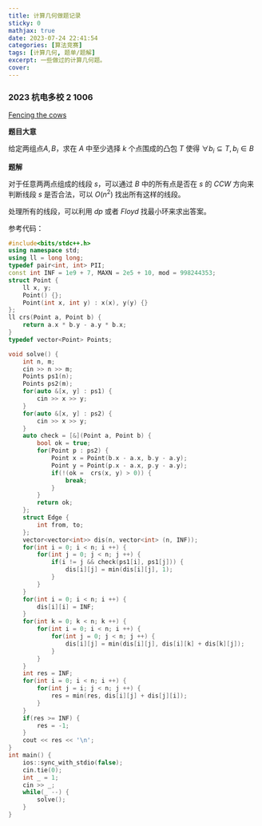 ```yaml
---
title: 计算几何做题记录
sticky: 0
mathjax: true
date: 2023-07-24 22:41:54
categories: [算法竞赛]
tags: [计算几何, 题单/题解]
excerpt: 一些做过的计算几何题。
cover:
---
```


### 2023 杭电多校 2 1006

[Fencing the cows](https://acm.hdu.edu.cn/showproblem.php?pid=7292)

**题目大意**

给定两组点$A, B$，求在 $A$ 中至少选择 $k$ 个点围成的凸包 $T$ 使得 $\forall b_i \subseteq T, b_i \in B$

**题解**

对于任意两两点组成的线段 $s$，可以通过 $B$ 中的所有点是否在 $s$ 的 $CCW$ 方向来判断线段 $s$ 是否合法，可以 $O(n^2)$ 找出所有这样的线段。

处理所有的线段，可以利用 $dp$ 或者 $Floyd$ 找最小环来求出答案。

参考代码：

```cpp
#include<bits/stdc++.h>
using namespace std;
using ll = long long;
typedef pair<int, int> PII;
const int INF = 1e9 + 7, MAXN = 2e5 + 10, mod = 998244353;
struct Point {
    ll x, y;
    Point() {};
    Point(int x, int y) : x(x), y(y) {}
};
ll crs(Point a, Point b) {
    return a.x * b.y - a.y * b.x;
}
typedef vector<Point> Points;

void solve() {
    int n, m;
    cin >> n >> m;
    Points ps1(n);
    Points ps2(m);
    for(auto &[x, y] : ps1) {
        cin >> x >> y;
    }
    for(auto &[x, y] : ps2) {
        cin >> x >> y;
    }
    auto check = [&](Point a, Point b) {
        bool ok = true;
        for(Point p : ps2) {
            Point x = Point(b.x - a.x, b.y - a.y);
            Point y = Point(p.x - a.x, p.y - a.y);            
            if(!(ok =  crs(x, y) > 0)) {
                break;
            }
        }
        return ok;
    };
    struct Edge {
        int from, to;
    };
    vector<vector<int>> dis(n, vector<int> (n, INF));
    for(int i = 0; i < n; i ++) {
        for(int j = 0; j < n; j ++) {
            if(i != j && check(ps1[i], ps1[j])) {
                dis[i][j] = min(dis[i][j], 1);
            }
        }
    }
    for(int i = 0; i < n; i ++) {
        dis[i][i] = INF;
    }
    for(int k = 0; k < n; k ++) {
        for(int i = 0; i < n; i ++) {
            for(int j = 0; j < n; j ++) {
                dis[i][j] = min(dis[i][j], dis[i][k] + dis[k][j]);
            }
        }
    }
    int res = INF;
    for(int i = 0; i < n; i ++) {
        for(int j = i; j < n; j ++) {
            res = min(res, dis[i][j] + dis[j][i]);
        }
    }
    if(res >= INF) {
        res = -1;
    }
    cout << res << '\n';
}
int main() {
    ios::sync_with_stdio(false);
    cin.tie(0);
    int _ = 1;
    cin >> _;
    while(_ --) {
        solve();
    }
}
```